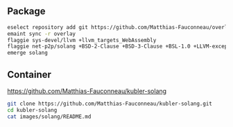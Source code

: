 ## Package
```sh
eselect repository add git https://github.com/Matthias-Fauconneau/overlay.git
emaint sync -r overlay
flaggie sys-devel/llvm +llvm_targets_WebAssembly
flaggie net-p2p/solang +BSD-2-Clause +BSD-3-Clause +BSL-1.0 +LLVM-exception +WITH +Zlib
emerge solang
```
## Container
https://github.com/Matthias-Fauconneau/kubler-solang
```sh
git clone https://github.com/Matthias-Fauconneau/kubler-solang.git
cd kubler-solang
cat images/solang/README.md
```
